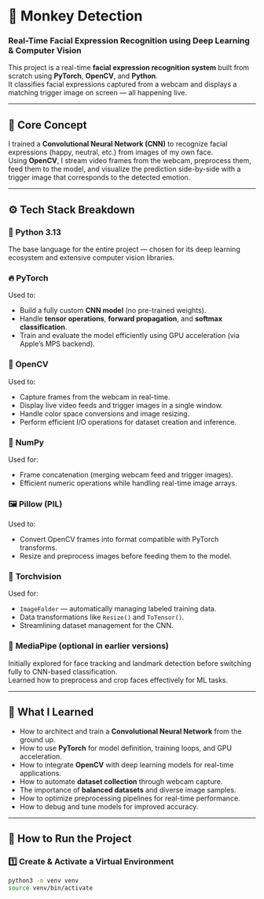 # 🐒 Monkey Detection  
### Real-Time Facial Expression Recognition using Deep Learning & Computer Vision

This project is a real-time **facial expression recognition system** built from scratch using **PyTorch**, **OpenCV**, and **Python**.  
It classifies facial expressions captured from a webcam and displays a matching trigger image on screen — all happening live.

---

## 🧠 Core Concept
I trained a **Convolutional Neural Network (CNN)** to recognize facial expressions (happy, neutral, etc.) from images of my own face.  
Using **OpenCV**, I stream video frames from the webcam, preprocess them, feed them to the model, and visualize the prediction side-by-side with a trigger image that corresponds to the detected emotion.

---

## ⚙️ Tech Stack Breakdown

### 🧩 **Python 3.13**
The base language for the entire project — chosen for its deep learning ecosystem and extensive computer vision libraries.

### 🔥 **PyTorch**
Used to:
- Build a fully custom **CNN model** (no pre-trained weights).
- Handle **tensor operations**, **forward propagation**, and **softmax classification**.
- Train and evaluate the model efficiently using GPU acceleration (via Apple’s MPS backend).

### 🎥 **OpenCV**
Used to:
- Capture frames from the webcam in real-time.
- Display live video feeds and trigger images in a single window.
- Handle color space conversions and image resizing.
- Perform efficient I/O operations for dataset creation and inference.

### 🧠 **NumPy**
Used for:
- Frame concatenation (merging webcam feed and trigger images).
- Efficient numeric operations while handling real-time image arrays.

### 🖼️ **Pillow (PIL)**
Used to:
- Convert OpenCV frames into format compatible with PyTorch transforms.
- Resize and preprocess images before feeding them to the model.

### 🧰 **Torchvision**
Used for:
- `ImageFolder` — automatically managing labeled training data.
- Data transformations like `Resize()` and `ToTensor()`.
- Streamlining dataset management for the CNN.

### 🧪 **MediaPipe (optional in earlier versions)**
Initially explored for face tracking and landmark detection before switching fully to CNN-based classification.  
Learned how to preprocess and crop faces effectively for ML tasks.

---

## 🧠 What I Learned
- How to architect and train a **Convolutional Neural Network** from the ground up.  
- How to use **PyTorch** for model definition, training loops, and GPU acceleration.  
- How to integrate **OpenCV** with deep learning models for real-time applications.  
- How to automate **dataset collection** through webcam capture.  
- The importance of **balanced datasets** and diverse image samples.  
- How to optimize preprocessing pipelines for real-time performance.  
- How to debug and tune models for improved accuracy.

---

## 🚀 How to Run the Project

### 1️⃣ Create & Activate a Virtual Environment
```bash
python3 -m venv venv
source venv/bin/activate
